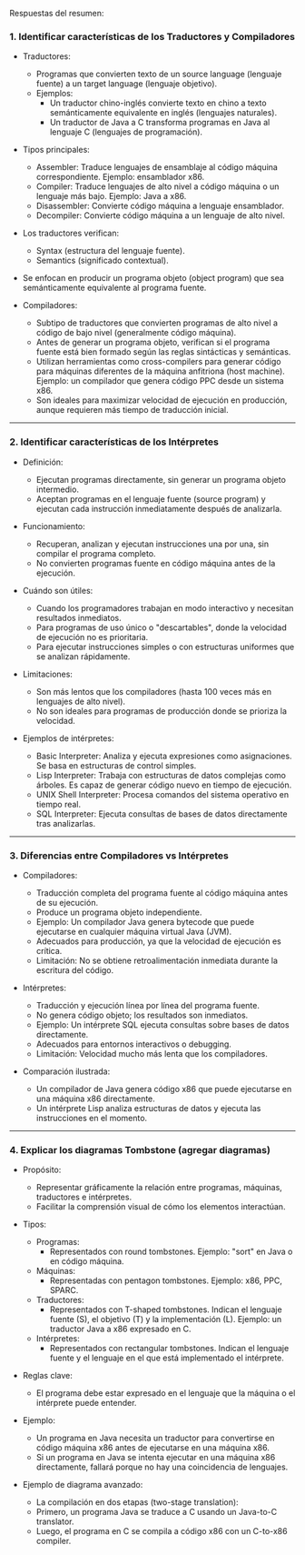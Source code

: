 
Respuestas del resumen:

### 1. Identificar características de los Traductores y Compiladores

- Traductores:
	- Programas que convierten texto de un source language (lenguaje fuente) a un target language (lenguaje objetivo).
	- Ejemplos:
		- Un traductor chino-inglés convierte texto en chino a texto semánticamente equivalente en inglés (lenguajes naturales).
		- Un traductor de Java a C transforma programas en Java al lenguaje C (lenguajes de programación).
    

- Tipos principales:
	- Assembler: Traduce lenguajes de ensamblaje al código máquina correspondiente. Ejemplo: ensamblador x86.
	- Compiler: Traduce lenguajes de alto nivel a código máquina o un lenguaje más bajo. Ejemplo: Java a x86.
	- Disassembler: Convierte código máquina a lenguaje ensamblador.
	- Decompiler: Convierte código máquina a un lenguaje de alto nivel.
    

- Los traductores verifican:
	- Syntax (estructura del lenguaje fuente).
	- Semantics (significado contextual).
    
- Se enfocan en producir un programa objeto (object program) que sea semánticamente equivalente al programa fuente.
    

- Compiladores:
	- Subtipo de traductores que convierten programas de alto nivel a código de bajo nivel (generalmente código máquina).
	- Antes de generar un programa objeto, verifican si el programa fuente está bien formado según las reglas sintácticas y semánticas.
	- Utilizan herramientas como cross-compilers para generar código para máquinas diferentes de la máquina anfitriona (host machine). Ejemplo: un compilador que genera código PPC desde un sistema x86.
	- Son ideales para maximizar velocidad de ejecución en producción, aunque requieren más tiempo de traducción inicial.
    

---

### 2. Identificar características de los Intérpretes

- Definición:
	- Ejecutan programas directamente, sin generar un programa objeto intermedio.
	- Aceptan programas en el lenguaje fuente (source program) y ejecutan cada instrucción inmediatamente después de analizarla.
    
- Funcionamiento:
	- Recuperan, analizan y ejecutan instrucciones una por una, sin compilar el programa completo.
	- No convierten programas fuente en código máquina antes de la ejecución.
    
- Cuándo son útiles:
	- Cuando los programadores trabajan en modo interactivo y necesitan resultados inmediatos.
	- Para programas de uso único o "descartables", donde la velocidad de ejecución no es prioritaria.
	- Para ejecutar instrucciones simples o con estructuras uniformes que se analizan rápidamente.

- Limitaciones:
	- Son más lentos que los compiladores (hasta 100 veces más en lenguajes de alto nivel).
	- No son ideales para programas de producción donde se prioriza la velocidad.

- Ejemplos de intérpretes:
	- Basic Interpreter: Analiza y ejecuta expresiones como asignaciones. Se basa en estructuras de control simples.
	- Lisp Interpreter: Trabaja con estructuras de datos complejas como árboles. Es capaz de generar código nuevo en tiempo de ejecución.
	- UNIX Shell Interpreter: Procesa comandos del sistema operativo en tiempo real.
	- SQL Interpreter: Ejecuta consultas de bases de datos directamente tras analizarlas.

---

### 3. Diferencias entre Compiladores vs Intérpretes

- Compiladores:
	- Traducción completa del programa fuente al código máquina antes de su ejecución.
	- Produce un programa objeto independiente.
	- Ejemplo: Un compilador Java genera bytecode que puede ejecutarse en cualquier máquina virtual Java (JVM).
	- Adecuados para producción, ya que la velocidad de ejecución es crítica.
	- Limitación: No se obtiene retroalimentación inmediata durante la escritura del código.

- Intérpretes:
	- Traducción y ejecución línea por línea del programa fuente.
	- No genera código objeto; los resultados son inmediatos.
	- Ejemplo: Un intérprete SQL ejecuta consultas sobre bases de datos directamente.
	- Adecuados para entornos interactivos o debugging.
	- Limitación: Velocidad mucho más lenta que los compiladores.
    

- Comparación ilustrada:
	- Un compilador de Java genera código x86 que puede ejecutarse en una máquina x86 directamente.
	- Un intérprete Lisp analiza estructuras de datos y ejecuta las instrucciones en el momento.

---

### 4. Explicar los diagramas Tombstone (agregar diagramas)

- Propósito:
	- Representar gráficamente la relación entre programas, máquinas, traductores e intérpretes.
	- Facilitar la comprensión visual de cómo los elementos interactúan.
    
- Tipos:
	- Programas:
		- Representados con round tombstones. Ejemplo: "sort" en Java o en código máquina.
	- Máquinas:
		- Representadas con pentagon tombstones. Ejemplo: x86, PPC, SPARC.
	- Traductores:
		- Representados con T-shaped tombstones. Indican el lenguaje fuente (S), el objetivo (T) y la implementación (L). Ejemplo: un traductor Java a x86 expresado en C.
	- Intérpretes:
		- Representados con rectangular tombstones. Indican el lenguaje fuente y el lenguaje en el que está implementado el intérprete.
    

- Reglas clave:
	- El programa debe estar expresado en el lenguaje que la máquina o el intérprete puede entender.
- Ejemplo:
	- Un programa en Java necesita un traductor para convertirse en código máquina x86 antes de ejecutarse en una máquina x86.
	- Si un programa en Java se intenta ejecutar en una máquina x86 directamente, fallará porque no hay una coincidencia de lenguajes.
    
- Ejemplo de diagrama avanzado:
	- La compilación en dos etapas (two-stage translation):
	- Primero, un programa Java se traduce a C usando un Java-to-C translator.
	- Luego, el programa en C se compila a código x86 con un C-to-x86 compiler.

